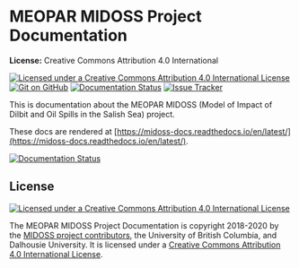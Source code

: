 MEOPAR MIDOSS Project Documentation
===================================

**License:** Creative Commons Attribution 4.0 International

[![Licensed under a Creative Commons Attribution 4.0 International License](https://img.shields.io/badge/license-CC--By--4.0-lightgrey.svg)](https://creativecommons.org/licenses/by/4.0/)
[![Git on GitHub](https://img.shields.io/badge/version%20control-git-blue.svg?logo=github)](https://github.com/MIDOSS/docs)
[![Documentation Status](https://readthedocs.org/projects/midoss-docs/badge/?version=latest)](https://midoss-docs.readthedocs.io/en/latest/)
[![Issue Tracker](https://img.shields.io/github/issues/UBC-MOAD/docs?logo=github)](https://github.com/MIDOSS/docs/issues)

This is documentation about the MEOPAR MIDOSS
(Model of Impact of Dilbit and Oil Spills in the Salish Sea) project.

These docs are rendered at [https://midoss-docs.readthedocs.io/en/latest/](https://midoss-docs.readthedocs.io/en/latest/).

[![Documentation Status](https://readthedocs.org/projects/midoss-docs/badge/?version=latest)](https://midoss-docs.readthedocs.io/en/latest/)


License
-------

[![Licensed under a Creative Commons Attribution 4.0 International License](https://i.creativecommons.org/l/by/4.0/88x31.png)](https://creativecommons.org/licenses/by/4.0/)

The MEOPAR MIDOSS Project Documentation is copyright 2018-2020 by the
[MIDOSS project contributors](https://github.com/MIDOSS/docs/blob/master/CONTRIBUTORS.rst),
the University of British Columbia,
and Dalhousie University.
It is licensed under a
[Creative Commons Attribution 4.0 International License](https://creativecommons.org/licenses/by/4.0/).
